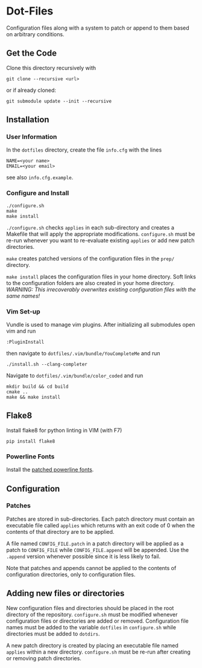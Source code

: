 # Dot-Files
Configuration files along with a system to patch or append to them based on
arbitrary conditions.

## Get the Code
Clone this directory recursively with
```Shell
git clone --recursive <url>
```
or if already cloned:
```Shell
git submodule update --init --recursive
```

## Installation
### User Information
In the `dotfiles` directory, create the file `info.cfg` with the lines
```
NAME=<your name>
EMAIL=<your email>
```
see also `info.cfg.example`.

### Configure and Install
```Shell
./configure.sh
make
make install
```

`./configure.sh` checks `applies` in each sub-directory and creates a Makefile
that will apply the appropriate modifications. `configure.sh` must be re-run
whenever you want to re-evaluate existing `applies` or add new patch
directories.

`make` creates patched versions of the configuration files in the `prep/`
directory.

`make install` places the configuration files in your home directory. Soft links
to the configuration folders are also created in your home directory.
_WARNING: This irrecoverably overwrites existing configuration files with the
same names!_

### Vim Set-up
Vundle is used to manage vim plugins. After initializing all submodules open vim
and run
```Shell
:PluginInstall
```
then navigate to `dotfiles/.vim/bundle/YouCompleteMe` and run
```Shell
./install.sh --clang-completer
```
Navigate to `dotfiles/.vim/bundle/color_coded` and run
```Shell
mkdir build && cd build
cmake ..
make && make install
```

## Flake8
Install flake8 for python linting in VIM (with F7)
```Shell
pip install flake8
```


### Powerline Fonts
Install the [patched powerline fonts](https://github.com/powerline/fonts).

## Configuration
### Patches
Patches are stored in sub-directories. Each patch directory must contain an
executable file called `applies` which returns with an exit code of 0 when the
contents of that directory are to be applied.

A file named `CONFIG_FILE.patch` in a patch directory will be applied as a patch
to `CONFIG_FILE` while `CONFIG_FILE.append` will be appended. Use the `.append`
version whenever possible since it is less likely to fail.

Note that patches and appends cannot be applied to the contents of configuration
directories, only to configuration files.

## Adding new files or directories
New configuration files and directories should be placed in the root directory
of the repository. `configure.sh` must be modified whenever configuration files
or directories are added or removed. Configuration file names must be added to
the variable `dotfiles` in `configure.sh` while directories must be added to
`dotdirs`.

A new patch directory is created by placing an executable file named `applies`
within a new directory. `configure.sh` must be re-run after creating or removing
patch directories.

